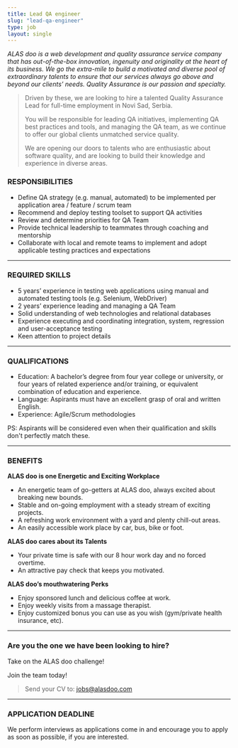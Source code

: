 ```yaml
---
title: Lead QA engineer
slug: "lead-qa-engineer"
type: job
layout: single
---
```


_ALAS doo is a web development and quality assurance service company that has out-of-the-box innovation, ingenuity and originality at the heart of its business. We go the extra-mile to build a motivated and diverse pool of extraordinary talents to ensure that our services always go above and beyond our clients’ needs. Quality Assurance is our passion and specialty._

> Driven by these, we are looking to hire a talented Quality Assurance Lead for full-time employment in Novi Sad, Serbia.
>
> You will be responsible for leading QA initiatives, implementing QA best practices and tools, and managing the QA team, as we continue to offer our global clients unmatched service quality.
>
> We are opening our doors to talents who are enthusiastic about software quality, and are looking to build their knowledge and experience in diverse areas.

### RESPONSIBILITIES
* Define QA strategy (e.g. manual, automated) to be implemented per application area / feature / scrum team
* Recommend and deploy testing toolset to support QA activities
* Review and determine priorities for QA Team
* Provide technical leadership to teammates through coaching and mentorship
* Collaborate with local and remote teams to implement and adopt applicable testing practices and expectations

---
### REQUIRED SKILLS
* 5 years’ experience in testing web applications using manual and automated testing tools (e.g. Selenium, WebDriver)
* 2 years’ experience leading and managing a QA Team
* Solid understanding of web technologies and relational databases
* Experience executing and coordinating integration, system, regression and user-acceptance testing
* Keen attention to project details

---
### QUALIFICATIONS
* Education: A bachelor’s degree from four year college or university, or four years of related experience and/or training, or equivalent combination of education and experience.
* Language: Aspirants must have an excellent grasp of oral and written English.
* Experience: Agile/Scrum methodologies

PS: Aspirants will be considered even when their qualification and skills don't perfectly match these.

---
### BENEFITS
__ALAS doo is one Energetic and Exciting Workplace__

* An energetic team of go-getters at ALAS doo, always excited about breaking new bounds.
* Stable and on-going employment with a steady stream of exciting projects.
* A refreshing work environment with a yard and plenty chill-out areas.
* An easily accessible work place by car, bus, bike or foot.

__ALAS doo cares about its Talents__

* Your private time is safe with our 8 hour work day and no forced overtime.
* An attractive pay check that keeps you motivated.

__ALAS doo’s mouthwatering Perks__

* Enjoy sponsored lunch and delicious coffee at work.
* Enjoy weekly visits from a massage therapist.
* Enjoy customized bonus you can use as you wish (gym/private health insurance, etc).

---
### Are you the one we have been looking to hire?

Take on the ALAS doo challenge!

Join the team today!

> Send your CV to: <jobs@alasdoo.com>

---
### APPLICATION DEADLINE
We perform interviews as applications come in and encourage you to apply as soon as possible, if you are interested.
